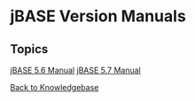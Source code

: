 # jBASE Version Manuals

## Topics

[jBASE 5.6 Manual](./../manuals/jbase-5.6-manual/README.md)
[jBASE 5.7 Manual](./../manuals/jbase-5.7-manual/README.md)

[Back to Knowledgebase](./../README.md)
